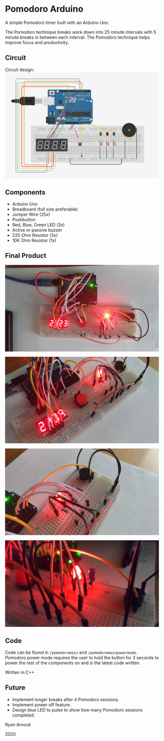 # Pomodoro Arduino 
A simple Pomodoro timer built with an Arduino Uno. 

The Pomodoro technique breaks work down into 25 minute intervals with 5 minute breaks in between each interval. The Pomodoro technique helps improve focus and productivity. 

## Circuit
Circuit design: 
![Circuit Design](https://raw.githubusercontent.com/ryanarnouk/Pomodoro-Arduino/master/images/finalcircuit.png)


## Components
- Arduino Uno
- Breadboard (full size preferable)
- Jumper Wire (25x)
- Pushbutton 
- Red, Blue, Green LED (3x)
- Active or passive buzzer
- 220 Ohm Resistor (3x)
- 10K Ohm Resistor (1x) 

## Final Product
![Final Product](https://raw.githubusercontent.com/ryanarnouk/Pomodoro-Arduino/master/images/finalproduct/finalproduct.jpg)

![Final Product 2](https://raw.githubusercontent.com/ryanarnouk/Pomodoro-Arduino/master/images/finalproduct/finalproduct2.jpg)

![Final Product 3](https://raw.githubusercontent.com/ryanarnouk/Pomodoro-Arduino/master/images/finalproduct/finalproduct3.jpg)

![Final Product 4](https://raw.githubusercontent.com/ryanarnouk/Pomodoro-Arduino/master/images/finalproduct/finalproduct4.jpg)

## Code
Code can be found in `/pomodoromain` and `/pomodoromainpowermode`. Pomodoro power mode requires the user to hold the button for 3 seconds to power the rest of the components on and is the latest code written. 

Written in C++

## Future
- Implement longer breaks after 4 Pomodoro sessions. 
- Implement power off feature. 
- Design blue LED to pulse to show how many Pomodoro sessions completed. 

Ryan Arnouk

2020